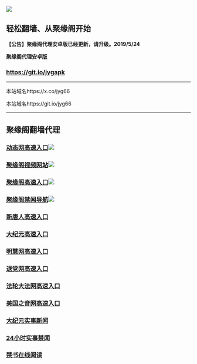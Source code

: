 ![](https://raw.githubusercontent.com/hao369/a/master/j.jpg)



## 轻松翻墙、从聚缘阁开始



**【公告】聚缘阁代理安卓版已经更新，请升级。2019/5/24**

 
**聚缘阁代理安卓版**
### https://git.io/jygapk  

***

本站域名https://x.co/jyg66 

本站域名https://git.io/jyg66



***




## 聚缘阁翻墙代理 


### [动态网高速入口](http://wage.sa.sellusedlaptopz.com/eerw/505)![](https://raw.githubusercontent.com/hao369/a/master/jygdl.gif)

### [聚缘阁视频网站](https://gk3md8dlpi.execute-api.ap-northeast-1.amazonaws.com/vcg)![](https://raw.githubusercontent.com/hao369/a/master/jyg.gif)

### [聚缘阁高速入口](https://jn6ai4a9hi.execute-api.ap-northeast-1.amazonaws.com/df)![](https://raw.githubusercontent.com/hao369/a/master/jyg.gif)


### [聚缘阁禁闻导航](https://9iluo3w0x2.execute-api.ap-northeast-1.amazonaws.com/l99)![](https://raw.githubusercontent.com/hao369/a/master/jyg.gif)




### [新唐人高速入口](http://wage.sa.sellusedlaptopz.com/eerw/5)

### [大纪元高速入口](http://wage.sa.sellusedlaptopz.com/eerw/7)

### [明慧网高速入口](http://wage.sa.sellusedlaptopz.com/eerw/3)

### [退党网高速入口](http://wage.sa.sellusedlaptopz.com/eerw/8)

### [法轮大法网高速入口](http://wage.sa.sellusedlaptopz.com/eerw/15)

### [美国之音网高速入口](http://wage.sa.sellusedlaptopz.com/eerw/18)












### [大纪元实事新闻](https://git.io/fjmgE)

### [24小时实事禁闻](https://git.io/fj3Go)

### [禁书在线阅读](https://git.io/fjJ5Z)






